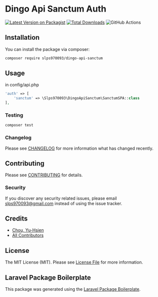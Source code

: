 # Dingo Api Sanctum Auth

[![Latest Version on Packagist](https://img.shields.io/packagist/v/slps970093/dingo-api-sanctum.svg?style=flat-square)](https://packagist.org/packages/slps970093/dingo-api-sanctum)
[![Total Downloads](https://img.shields.io/packagist/dt/slps970093/dingo-api-sanctum.svg?style=flat-square)](https://packagist.org/packages/slps970093/dingo-api-sanctum)
![GitHub Actions](https://github.com/slps970093/dingo-api-sanctum/actions/workflows/main.yml/badge.svg)


## Installation

You can install the package via composer:

```bash
composer require slps970093/dingo-api-sanctum
```

## Usage

in config/api.php

```php
'auth' => [ 
    'sanctum' => \Slps970093\DingoApiSanctum\SanctumSPA::class 
],
```

### Testing

```bash
composer test
```

### Changelog

Please see [CHANGELOG](CHANGELOG.md) for more information what has changed recently.

## Contributing

Please see [CONTRIBUTING](CONTRIBUTING.md) for details.

### Security

If you discover any security related issues, please email slps970093@gmail.com instead of using the issue tracker.

## Credits

-   [Chou, Yu-Hsien](https://github.com/slps970093)
-   [All Contributors](../../contributors)

## License

The MIT License (MIT). Please see [License File](LICENSE.md) for more information.

## Laravel Package Boilerplate

This package was generated using the [Laravel Package Boilerplate](https://laravelpackageboilerplate.com).
